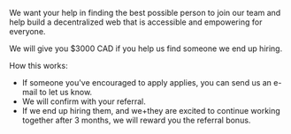 We want your help in finding the best possible person to join our team and help build a decentralized web that is accessible and empowering for everyone.

We will give you $3000 CAD if you help us find someone we end up hiring.

How this works:
- If someone you've encouraged to apply applies, you can send us an e-mail to let us know.
- We will confirm with your referral.
- If we end up hiring them, and we+they are excited to continue working together after 3 months, we will reward you the referral bonus.
